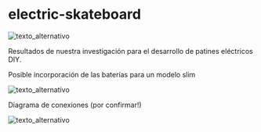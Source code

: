 # electric-skateboard

![texto_alternativo](http://sportspagereplay.com/wp-content/uploads/2015/11/electric-skateboard.jpg)

Resultados de nuestra investigación para el desarrollo de patines eléctricos DIY.

Posible incorporación de las baterías para un modelo slim

![texto_alternativo](http://imageshack.com/a/img922/3654/4i99n4.jpg)

Diagrama de conexiones (por confirmar!)

![texto_alternativo](http://imageshack.com/a/img923/7559/q3vq5C.jpg)
